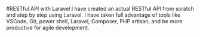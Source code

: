 #RESTful API with Laravel
I have created an actual RESTful API from scratch and step by step using Laravel.
I have taken full advantage of tools like VSCode, Git, power shell, Laravel, Composer, PHP artisan, and be more productive for agile development.

